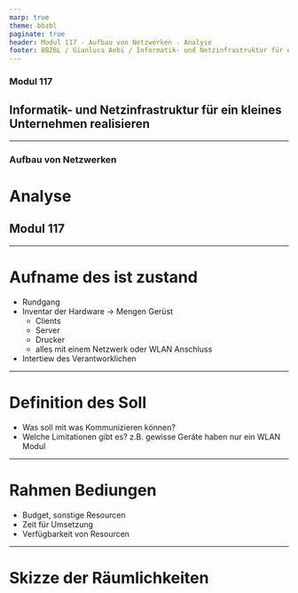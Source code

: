 ```yaml
---
marp: true
theme: bbzbl
paginate: true
header: Modul 117 - Aufbau von Netzwerken - Analyse
footer: BBZBL / Gianluca Aebi / Informatik- und Netzinfrastruktur für ein kleines Unternehmen realisieren
---
```


<!-- _class: big center -->
### Modul 117
## Informatik- und Netzinfrastruktur für ein kleines Unternehmen realisieren

---

<!-- _class: big center -->
### Aufbau von Netzwerken
# Analyse
## Modul 117

---
# Aufname des ist zustand
- Rundgang 
- Inventar der Hardware -> Mengen Gerüst 
    - Clients
    - Server
    - Drucker
    - alles mit einem Netzwerk oder WLAN Anschluss
- Intertiew des Verantworklichen
---
# Definition des Soll
- Was soll mit was Kommunizieren können?
- Welche Limitationen gibt es? z.B. gewisse Geräte haben nur ein WLAN Modul

---
# Rahmen Bediungen
- Budget, sonstige Resourcen
- Zeit für Umsetzung
- Verfügbarkeit von Resourcen

---
# Skizze der Räumlichkeiten
